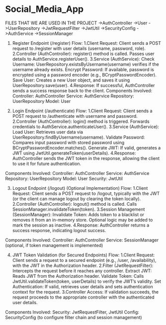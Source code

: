 # Social_Media_App
FILES THAT WE ARE USED IN THE PROJECT
->AuthController
->User
->UserRepository
->JwtRequestFilter
->JwtUtil
->SecurityConfig
->AuthService
->SessionManager


1. Register Endpoint (/register)
Flow:
1.Client Request:
Client sends a POST request to /register with user details (username, password, role).
2.Controller (AuthController):
register() method is called.
Passes user details to AuthService.registerUser().
3.Service (AuthService):
Check Username: UserRepository.existsByUsername(username) verifies if the username already exists.
Encrypt Password: If available, password is encrypted using a password encoder (e.g., BCryptPasswordEncoder).
Save User: Creates a new User object, and saves it using UserRepository.save(user).
4.Response:
If successful, AuthController sends a success response back to the client.
Components Involved:
Controller: AuthController
Service: AuthService
Repository: UserRepository
Model: User

2. Login Endpoint (/authenticate)
Flow:
1.Client Request:
Client sends a POST request to /authenticate with username and password.
2.Controller (AuthController):
login() method is triggered.
Forwards credentials to AuthService.authenticateUser().
3.Service (AuthService):
Load User: Retrieves user data via UserRepository.findByUsername(username).
Validate Password: Compares input password with stored password using BCryptPasswordEncoder.matches().
Generate JWT: If valid, generates a JWT using JwtUtil.generateToken(userDetails).
4.Response:
AuthController sends the JWT token in the response, allowing the client to use it for future authentication.

Components Involved:
Controller: AuthController
Service: AuthService
Repository: UserRepository
Model: User
Security: JwtUtil


3. Logout Endpoint (/logout) (Optional Implementation)
Flow:
1.Client Request:
Client sends a POST request to /logout, typically with the JWT (or the client can manage logout by clearing the token locally).
2.Controller (AuthController):
logout() method is called.
Calls SessionManager.invalidateToken(token).
3.Session Management (SessionManager):
Invalidate Token: Adds token to a blacklist or removes it from an in-memory store.
Optional logic may be added to mark the session as inactive.
4.Response:
AuthController returns a success response, indicating logout success.

Components Involved:
Controller: AuthController
Service: SessionManager (optional, if token management is implemented)


4. JWT Token Validation (for Secured Endpoints)
Flow:
1.Client Request:
Client sends a request to a secured endpoint (e.g., /user, /availability), with the JWT in the Authorization header.
2.Filter (JwtRequestFilter):
Intercepts the request before it reaches any controller.
Extract JWT: Reads JWT from the Authorization header.
Validate Token: Calls JwtUtil.validateToken(token, userDetails) to verify the JWT’s validity.
Set Authentication: If valid, retrieves user details and sets authentication context for the request.
3.Controller Access:
If validation succeeds, the request proceeds to the appropriate controller with the authenticated user details.

Components Involved:
Security: JwtRequestFilter, JwtUtil
Config: SecurityConfig (to configure filter chain and session management)
